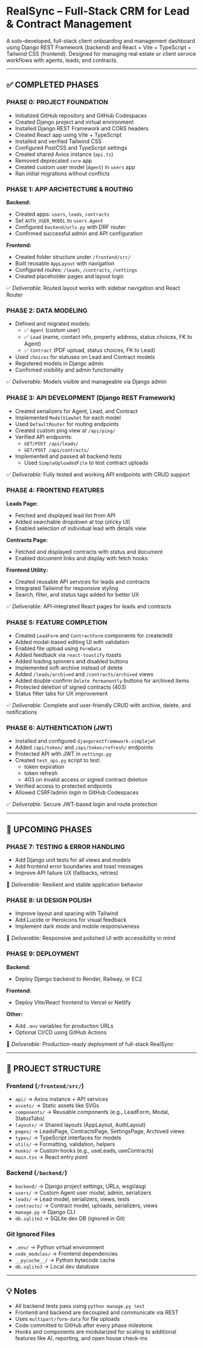 # RealSync – Full-Stack CRM for Lead & Contract Management

A solo-developed, full-stack client onboarding and management dashboard using Django REST Framework (backend) and React + Vite + TypeScript + Tailwind CSS (frontend). Designed for managing real estate or client service workflows with agents, leads, and contracts.

---

## ✅ COMPLETED PHASES

### PHASE 0: PROJECT FOUNDATION
- Initialized GitHub repository and GitHub Codespaces
- Created Django project and virtual environment
- Installed Django REST Framework and CORS headers
- Created React app using Vite + TypeScript
- Installed and verified Tailwind CSS
- Configured PostCSS and TypeScript settings
- Created shared Axios instance (`api.ts`)
- Removed deprecated `core` app
- Created custom user model (`Agent`) in `users` app
- Ran initial migrations without conflicts

### PHASE 1: APP ARCHITECTURE & ROUTING

**Backend:**
- Created apps: `users`, `leads`, `contracts`
- Set `AUTH_USER_MODEL` to `users.Agent`
- Configured `backend/urls.py` with DRF router
- Confirmed successful admin and API configuration

**Frontend:**
- Created folder structure under `/frontend/src/`
- Built reusable `AppLayout` with navigation
- Configured routes: `/leads`, `/contracts`, `/settings`
- Created placeholder pages and layout logic

✅ *Deliverable:* Routed layout works with sidebar navigation and React Router

### PHASE 2: DATA MODELING

- Defined and migrated models:
  - ✅ `Agent` (custom user)
  - ✅ `Lead` (name, contact info, property address, status choices, FK to Agent)
  - ✅ `Contract` (PDF upload, status choices, FK to Lead)
- Used `choices` for statuses on Lead and Contract models
- Registered models in Django admin
- Confirmed visibility and admin functionality

✅ *Deliverable:* Models visible and manageable via Django admin

### PHASE 3: API DEVELOPMENT (Django REST Framework)

- Created serializers for Agent, Lead, and Contract
- Implemented `ModelViewSet` for each model
- Used `DefaultRouter` for routing endpoints
- Created custom ping view at `/api/ping/`
- Verified API endpoints:
  - `GET/POST /api/leads/`
  - `GET/POST /api/contracts/`
- Implemented and passed all backend tests
  - Used `SimpleUploadedFile` to test contract uploads

✅ *Deliverable:* Fully tested and working API endpoints with CRUD support

### PHASE 4: FRONTEND FEATURES

**Leads Page:**
- Fetched and displayed lead list from API
- Added searchable dropdown at top (sticky UI)
- Enabled selection of individual lead with details view

**Contracts Page:**
- Fetched and displayed contracts with status and document
- Enabled document links and display with fetch hooks

**Frontend Utility:**
- Created reusable API services for leads and contracts
- Integrated Tailwind for responsive styling
- Search, filter, and status tags added for better UX

✅ *Deliverable:* API-integrated React pages for leads and contracts

### PHASE 5: FEATURE COMPLETION

- Created `LeadForm` and `ContractForm` components for create/edit
- Added modal-based editing UI with validation
- Enabled file upload using `FormData`
- Added feedback via `react-toastify` toasts
- Added loading spinners and disabled buttons
- Implemented soft-archive instead of delete
- Added `/leads/archived` and `/contracts/archived` views
- Added double-confirm `Delete Permanently` buttons for archived items
- Protected deletion of signed contracts (403)
- Status filter tabs for UX improvement

✅ *Deliverable:* Complete and user-friendly CRUD with archive, delete, and notifications

### PHASE 6: AUTHENTICATION (JWT)

- Installed and configured `djangorestframework-simplejwt`
- Added `/api/token/` and `/api/token/refresh/` endpoints
- Protected API with JWT in `settings.py`
- Created `test_api.py` script to test:
  - token expiration
  - token refresh
  - 403 on invalid access or signed contract deletion
- Verified access to protected endpoints
- Allowed CSRF/admin login in GitHub Codespaces

✅ *Deliverable:* Secure JWT-based login and route protection

---

## 🚧 UPCOMING PHASES

### PHASE 7: TESTING & ERROR HANDLING
- Add Django unit tests for all views and models
- Add frontend error boundaries and toast messages
- Improve API failure UX (fallbacks, retries)

📌 *Deliverable:* Resilient and stable application behavior

### PHASE 8: UI DESIGN POLISH
- Improve layout and spacing with Tailwind
- Add Lucide or Heroicons for visual feedback
- Implement dark mode and mobile responsiveness

📌 *Deliverable:* Responsive and polished UI with accessibility in mind

### PHASE 9: DEPLOYMENT

**Backend:**
- Deploy Django backend to Render, Railway, or EC2

**Frontend:**
- Deploy Vite/React frontend to Vercel or Netlify

**Other:**
- Add `.env` variables for production URLs
- Optional CI/CD using GitHub Actions

📌 *Deliverable:* Production-ready deployment of full-stack RealSync

---

## 📁 PROJECT STRUCTURE

### Frontend (`/frontend/src/`)
- `api/` → Axios instance + API services
- `assets/` → Static assets like SVGs
- `components/` → Reusable components (e.g., LeadForm, Modal, StatusTabs)
- `layouts/` → Shared layouts (AppLayout, AuthLayout)
- `pages/` → LeadsPage, ContractsPage, SettingsPage, Archived views
- `types/` → TypeScript interfaces for models
- `utils/` → Formatting, validation, helpers
- `hooks/` → Custom hooks (e.g., useLeads, useContracts)
- `main.tsx` → React entry point

### Backend (`/backend/`)
- `backend/` → Django project settings, URLs, wsgi/asgi
- `users/` → Custom Agent user model, admin, serializers
- `leads/` → Lead model, serializers, views, tests
- `contracts/` → Contract model, uploads, serializers, views
- `manage.py` → Django CLI
- `db.sqlite3` → SQLite dev DB (ignored in Git)

### Git Ignored Files

- `.env/` → Python virtual environment
- `node_modules/` → Frontend dependencies
- `__pycache__/` → Python bytecode cache
- `db.sqlite3` → Local dev database

---

## 💡 Notes

- All backend tests pass using `python manage.py test`
- Frontend and backend are decoupled and communicate via REST
- Uses `multipart/form-data` for file uploads
- Code committed to GitHub after every phase milestone
- Hooks and components are modularized for scaling to additional features like AI, reporting, and open house check-ins
